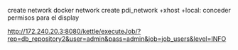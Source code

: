 create network
docker network create pdi_network
+xhost +local: conceder permisos para el display

http://172.240.20.3:8080/kettle/executeJob/?rep=db_repository2&user=admin&pass=admin&job=job_users&level=INFO
